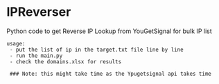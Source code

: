 # IPReverser
Python code to get Reverse IP Lookup from YouGetSignal for bulk IP list

```
usage: 
 - put the list of ip in the target.txt file line by line
 - run the main.py 
 - check the domains.xlsx for results
 
 ### Note: this might take time as the Ypugetsignal api takes time
 ```
 
 
